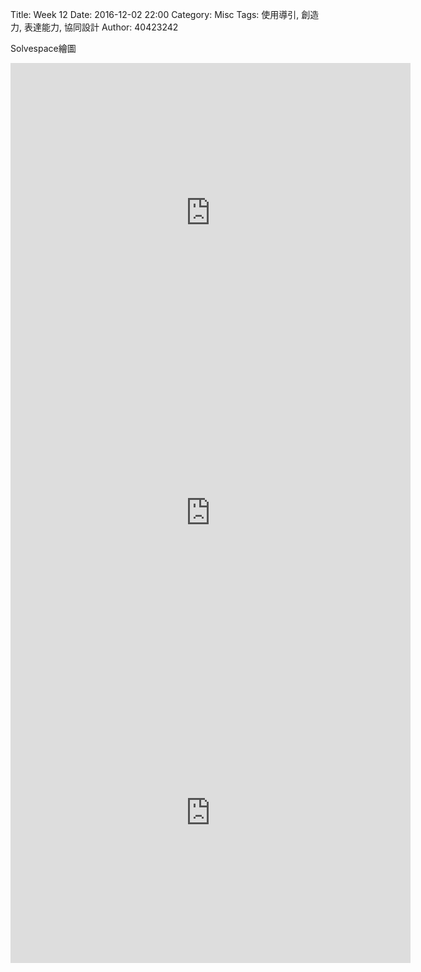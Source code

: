 Title: Week 12
Date: 2016-12-02 22:00
Category: Misc
Tags: 使用導引, 創造力, 表達能力, 協同設計
Author: 40423242


<p>Solvespace繪圖<p>


<iframe src="https://player.vimeo.com/video/198449757" width="640" height="480" frameborder="0" webkitallowfullscreen mozallowfullscreen allowfullscreen></iframe>

<iframe src="https://player.vimeo.com/video/198449761" width="640" height="480" frameborder="0" webkitallowfullscreen mozallowfullscreen allowfullscreen></iframe>

<iframe src="https://player.vimeo.com/video/198449745" width="640" height="480" frameborder="0" webkitallowfullscreen mozallowfullscreen allowfullscreen></iframe>
